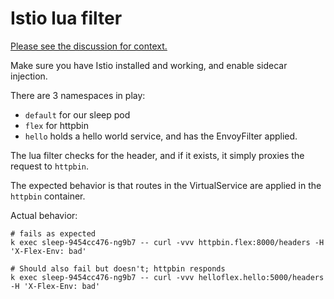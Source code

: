 # Istio lua filter

[Please see the discussion for context.](https://github.com/istio/istio/discussions/49297)

Make sure you have Istio installed and working, and enable sidecar injection.

There are 3 namespaces in play:

- `default` for our sleep pod
- `flex` for httpbin
- `hello` holds a hello world service, and has the EnvoyFilter applied.

The lua filter checks for the header, and if it exists, it simply proxies the request to `httpbin`.

The expected behavior is that routes in the VirtualService are applied in the `httpbin` container.

Actual behavior:

```shell
# fails as expected
k exec sleep-9454cc476-ng9b7 -- curl -vvv httpbin.flex:8000/headers -H 'X-Flex-Env: bad'

# Should also fail but doesn't; httpbin responds
k exec sleep-9454cc476-ng9b7 -- curl -vvv helloflex.hello:5000/headers -H 'X-Flex-Env: bad'
```
